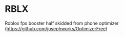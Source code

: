 # RBLX
Roblox fps booster half skidded from phone optimizer (https://github.com/josephworks/OptimizerFree)

